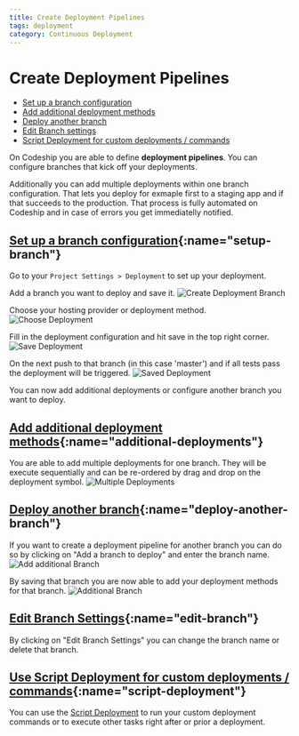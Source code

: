 ```yaml
---
title: Create Deployment Pipelines
tags: deployment
category: Continuous Deployment
---
```


# Create Deployment Pipelines

+ [Set up a branch configuration](#setup-branch)
+ [Add additional deployment methods](#additional-deployments)
+ [Deploy another branch](#deploy-another-branch)
+ [Edit Branch settings](#edit-branch)
+ [Script Deployment for custom deployments / commands](#script-deployment)

On Codeship you are able to define **deployment pipelines**. You can configure branches that kick off your deployments.

Additionally you can add multiple deployments within one branch configuration. That lets you deploy for exmaple first to a staging app and if that succeeds to the production. That process is fully automated on Codeship and in case of errors you get immediatelly notified.

## [Set up a branch configuration](#setup-branch){:name="setup-branch"}
Go to your ```Project Settings > Deployment``` to set up your deployment.

Add a branch you want to deploy and save it.
![Create Deployment Branch](deployment/create_branch.png)

Choose your hosting provider or deployment method.
![Choose Deployment](deployment/choose_deployment.png)

Fill in the deployment configuration and hit save in the top right corner.
![Save Deployment](deployment/save_deployment.png)

On the next push to that branch (in this case 'master') and if all tests pass the deployment will be triggered.
![Saved Deployment](deployment/saved_deployment.png)

You can now add additional deployments or configure another branch you want to deploy.

## [Add additional deployment methods](#additional-deployments){:name="additional-deployments"}

You are able to add multiple deployments for one branch. They will be execute sequentially and can be re-ordered by drag and drop on the deployment symbol.
![Multiple Deployments](deployment/multiple_deployments.png)

## [Deploy another branch](#deploy-another-branch){:name="deploy-another-branch"}
If you want to create a deployment pipeline for another branch you can do so by clicking on "Add a branch to deploy" and enter the branch name.
![Add additional Branch](deployment/add_additional_branch.png)

By saving that branch you are now able to add your deployment methods for that branch.
![Additional Branch](deployment/second_branch.png)


## [Edit Branch Settings](#edit-branch){:name="edit-branch"}
By clicking on "Edit Branch Settings" you can change the branch name or delete that branch.

## [Use Script Deployment for custom deployments / commands](#script-deployment){:name="script-deployment"}

You can use the [Script Deployment](/deployment/deploying-with-your-own-script/) to run your custom deployment commands or to execute other tasks right after or prior a deployment.
